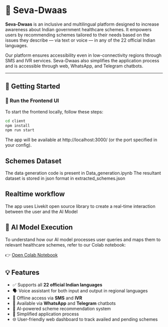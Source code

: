 # 🏥 Seva-Dwaas

**Seva-Dwaas** is an inclusive and multilingual platform designed to increase awareness about Indian government healthcare schemes. It empowers users by recommending schemes tailored to their needs based on the issues they describe — via text or voice — in any of the 22 official Indian languages.

Our platform ensures accessibility even in low-connectivity regions through SMS and IVR services. Seva-Dwaas also simplifies the application process and is accessible through web, WhatsApp, and Telegram chatbots.

---

## 🚀 Getting Started

### 🔧 Run the Frontend UI

To start the frontend locally, follow these steps:

```bash
cd client
npm install
npm run start
```

The app will be available at http://localhost:3000/ (or the port specified in your config).

## Schemes Dataset
The data generation code is present in Data_generation.ipynb
The resultant dataset is stored in json format in extracted_schemes.json


## Realtime workflow
The app uses Livekit open source library to create a real-time interaction between the user and the AI Model

## 🤖 AI Model Execution  
To understand how our AI model processes user queries and maps them to relevant healthcare schemes, refer to our Colab notebook:

👉 [Open Colab Notebook](https://colab.research.google.com/drive/1wbxwJC_Zt1yTxjZywzj33NqAuWHWzvM_#scrollTo=VoTCTXmHkzy2)

## 💡 Features

- ✅ Supports all **22 official Indian languages**
- 🗣️ Voice assistant for both input and output in regional languages
- 📶 Offline access via **SMS** and **IVR**
- 💬 Available via **WhatsApp** and **Telegram** chatbots
- 🧠 AI-powered scheme recommendation system
- 📄 Simplified application process
- 🌐 User-friendly web dashboard to track availed and pending schemes